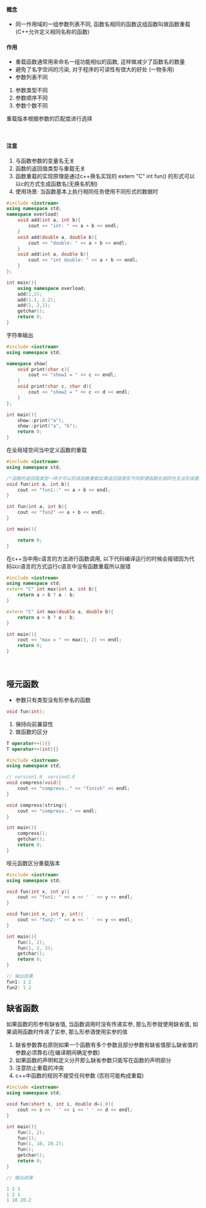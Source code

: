 
#### 概念

* 同一作用域的一组参数列表不同, 函数名相同的函数这组函数叫做函数重载 (C++允许定义相同名称的函数)

#### 作用
* 重载函数通常用来命名一组功能相似的函数, 这样做减少了函数名的数量
* 避免了名字空间的污染, 对于程序的可读性有很大的好处 (一物多用)
* 参数列表不同
1) 参数类型不同
2) 参数顺序不同
3) 参数个数不同

重载版本根据参数的匹配度进行选择

<br>

#### 注意
1) 与函数参数的变量名无关
2) 函数的返回值类型与重载无关
3) 函数重载的实现原理是通过c++换名实现的 extern "C" int fun() 的形式可以以c的方式生成函数名(无换名机制)
4) 使用场景: 当函数基本上执行相同任务使用不同形式的数据时

```overload.cpp
#include <iostream>
using namespace std;
namespace overload{
    void add(int a, int b){
        cout << "int: " << a + b << endl;
    }
    void add(double a, double b){
        cout << "double: " << a + b << endl;
    }
    void add(int a, double b){
        cout << "int double: " << a + b << endl;
    }
};

int main(){
    using namespace overload;
    add(1,2);
    add(1.1, 2.2);
    add(1, 2,1);
    getchar();
    return 0;
}

```

字符串输出

```overload.cpp
#include <iostream>
using namespace std;

namespace show{
    void print(char c){
        cout << "show1 = " << c << endl; 
    }
    void print(char c, char d){
        cout << "show2 = " << c << d << endl; 
    }
};

int main(){
    show::print("a");
    show::print("a", "b");
    return 0;
}
```

在全局域空间当中定义函数的重载
```overload.cpp
#include <iostream>
using namespace std;

/*函数的返回值类型一样才可以形成函数重载如果返回值类型不同即便函数名相同也无法形成重载*/
void fun(int a, int b){
    cout << "fun1::" << a + b << endl;
}

int fun(int a, int b){
    cout << "fun2" << a + b << endl;
}

int main(){

    return 0;
}
```

在c++当中用c语言的方法进行函数调用, 以下代码编译运行的时候会报错因为代码以c语言的方式运行c语言中没有函数重载所以报错
```overload.cpp
#include <iostream>
using namespace std;
extern "C" int max(int a, int b){
    return a > b ? a : b;
}

extern "C" int max(double a, double b){
    return a > b ? a : b;
}

int main(){
    cout << "max = " << max(1, 2) << endl;
    return 0;
}
```

<br>

## 哑元函数

* 参数只有类型没有形参名的函数
```cpp
void fun(int);
```
1) 保持向前兼容性
2) 做函数的区分
```cpp
T operator++(){}
T operator++(int){}
```

```dump.cpp
#include <iostream>
using namespace std;

// version1.0  version2.0
void compress(void){
    cout << "compress.." << "finish" << endl;
}

void compress(string){
    cout << "compress.." << endl;
}

int main(){
    compress();
    getchar();
    return 0;
}
```

哑元函数区分重载版本
```cpp
#include <iostream>
using namespace std;

void fun(int x, int y){
    cout << "fun1: " << x << ' ' << y << endl;
}

void fun(int x, int y, int){
    cout << "fun2: " << x << ' ' << y << endl;
}

int main(){
    fun(1, 2);
    fun(1, 2, 3);
    getchar();
    return 0;
}

// 输出结果
fun1: 1 2
fun2: 1 2
```

## 缺省函数

如果函数的形参有缺省值, 当函数调用时没有传递实参, 那么形参就使用缺省值, 如果调用函数时传递了实参, 那么形参酒使用实参的值
1) 缺省参数靠右原则如果一个函数有多个参数且部分参数有缺省值那么缺省值的参数必须靠右(在编译期间确定参数)
2) 如果函数的声明和定义分开那么缺省参数只能写在函数的声明部分
3) 注意防止重载的冲突
4) c++中函数的规则不接受任何参数 (否则可能构成重载)

```default.cpp
#include <iostream>
using namespace std;

void fun(short s, int i, double d=1.0){
    cout << s << ' ' << i << ' ' << d << endl;
}

int main(){
    fun(1, 2);
    fun(1);
    fun(1, 10, 20.2);
    fun();
    getchar();
    return 0;
}

// 输出结果

1 2 1
1 2 1
1 10 20.2
```
